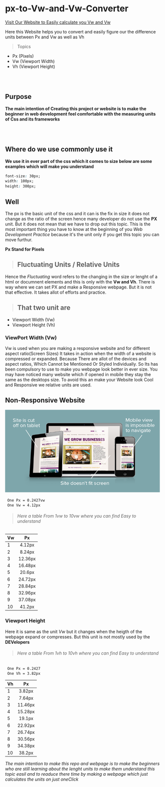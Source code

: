# px-to-Vw-and-Vw-Converter

[Visit Our Website to Easily calculate you Vw and Vw]()

Here this Website helps you to convert and easily figure our the difference units between Px and Vw as well as Vh

> Topics

- Px (Pixels)
- Vw (Viewport Width)
- Vh (Viewport Height)

<br>
<br>

## Purpose

**The main intention of Creating this project or website is to make the beginner in web development feel comfortable with the measuring units of Css and its frameworks**

<br>
<br>

## Where do we use commonly use it

**We use it in ever part of the css which it comes to size below are some examples which will make you understand**

```css
font-size: 30px;
width: 100px;
height: 300px;
```

## Well

The px is the basic unit of the css and it can is the fix in size it does not change as the ratio of the screen hence many developer do not use the **PX** unit. But it does not mean that we have to drop out this topic. This is the most important thing you have to know at the beginning of you _Web Development Practice_ because it's the unit only if you get this topic you can move furthur.

**Px Stand for Pixels**

> ## Fluctuating Units / Relative Units

Hence the _Fluctuating_ word refers to the changing in the size or lenght of a html or documnent elements and this is only with the **Vw and Vh**. There is way where we can set PX and make a Responsive webpage. But it is not that effective. It takes allot of efforts and practice.

> ## That two unit are

- Viewport Width (Vw)
- Viewport Height (Vh)

### ViewPort Width (Vw)

Vw is used when you are making a responsive website and for different aspect ratio(Screen Sizes)
It takes in action when the width of a website is compressed or expanded. Because There are allot of the devices and aspect ratios, Which Cannot be Mentioned Or Styled Individually. So Its has been compulsory to use to make you webpage look better in ever size. You may have noticed many website which if opened in mobile they stay the same as the desktops size. To avoid this an make your Website look Cool and Responsive we relative units are used.

## Non-Responsive Website

<img src="marketing-that-sucks-non-responsive-website.png">

<br>

```
 One Px = 0.2427vw
 One Vw = 4.12px

```

> ###### Here a table From 1vw to 10vw where you can find Easy to understand

| **Vw** | **Px**  |
| ------ | :-----: |
| 1      | 4.12px  |
| 2      | 8.24px  |
| 3      | 12.36px |
| 4      | 16.48px |
| 5      | 20.6px  |
| 6      | 24.72px |
| 7      | 28.84px |
| 8      | 32.96px |
| 9      | 37.08px |
| 10     | 41.2px  |

### Viewport Height

Here it is same as the unit _Vw_ but it changes when the heigth of the webpage expand or compresses. But this unit is not mostly used by the **DEVelopers**

> ###### Here a table From 1vh to 10vh where you can find Easy to understand

```
 One Px = 0.2427
 One Vh = 3.82px

```

| **Vh** | **Px**  |
| ------ | :-----: |
| 1      | 3.82px  |
| 2      | 7.64px  |
| 3      | 11.46px |
| 4      | 15.28px |
| 5      | 19.1px  |
| 6      | 22.92px |
| 7      | 26.74px |
| 8      | 30.56px |
| 9      | 34.38px |
| 10     | 38.2px  |

_The main intention to make this repo and webpage is to make the beginners who are still learning about the lenght units to make them understand this topic easil and to readuce there time by making a webpage which just calculates the units on just oneClick_
